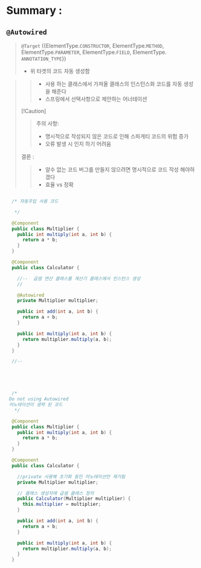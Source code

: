 

# Summary : 
## `@Autowired`

> `@Target`
>({ElementType.`CONSTRUCTOR`, ElementType.`METHOD`, ElementType.`PARAMETER`, ElementType.`FIELD`, ElementType.
 `ANNOTATION_TYPE`})
>  - 위 타겟의 코드 자동 생성함

> 
>>  - 사용 하는 클래스에서 가져올 클래스의 인스턴스화 코드를 자동 생성을 해준다
>>  - 스프링에서 선택사항으로 제안하는 어너테이션
>> 
> [!Caution]
> > 주의 사항:
>>   - 명시적으로 작성되지 않은 코드로 인해 스파게티 코드의 위험 증가
>>   - 오류 발생 시 인지 하기 어려움 
>  
> 결론 :
>>  - 알수 없는 코드 버그를 만들지 않으려면 명시적으로 코드 작성 해야하겠다
> > - 효율 vs 정확 






```java

  /* 자동주입 사용 코드

   */

  @Component
  public class Multiplier {
    public int multiply(int a, int b) {
      return a * b;
    }
  }

  @Component
  public class Calculator {

    //--  곱셈 연산 클래스를 계산기 클래스에서 인스턴스 생성
    //

    @Autowired
    private Multiplier multiplier;

    public int add(int a, int b) {
      return a + b;
    }

    public int multiply(int a, int b) {
      return multiplier.multiply(a, b);
    }
  }

  //--


```
```java




  /*
 Do not using Autowired
 어노테이션이 생략 된 코드
   */

  @Component
  public class Multiplier {
    public int multiply(int a, int b) {
      return a * b;
    }
  }

  @Component
  public class Calculator {

    //private 사용해 초기화 동인 어노테이션만 제거됨
    private Multiplier multiplier;

    // 클래스 생성자에 곱셈 클래스 정의
    public Calculator(Multiplier multiplier) {
      this.multiplier = multiplier;
    }

    public int add(int a, int b) {
      return a + b;
    }

    public int multiply(int a, int b) {
      return multiplier.multiply(a, b);
    }
  }

```